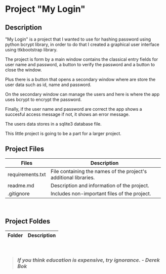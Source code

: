 # Project "My Login"

## Description
"My Login" is a project that I wanted to use for hashing password using python bcrypt library, in order to do that I created a graphical user interface using ttkbootstrap library.

The project is form by a main window contains the classical entry fields for user name and password, a button to verify the password and a button to close the window.

Plus there is a button that opens a secondary window where are store the user data such as id, name and password.

On the secondary window can manage the users and here is where the app uses bcrypt to encrypt the password.

Finally, if the user name and password are correct the app shows a succesful access message if not,  it shows an error message.

The users data stores in a sqlite3 database file.

This little project is going to be a part for a larger project.
<br>

## Project Files
| Files            | Description                                                            |
| ---------------- | ---------------------------------------------------------------------- |
| requirements.txt | File containing the names of the project's additional libraries.       |
| readme.md        | Description and information of the project.                            |
| .gitignore       | Includes non-important files of the project.                           |
<br>

## Project Foldes
| Folder        | Description                              |
| ------------- | ---------------------------------------- |
<br>

> ### ***If you think education is expensive, try ignorance. - Derek Bok***
